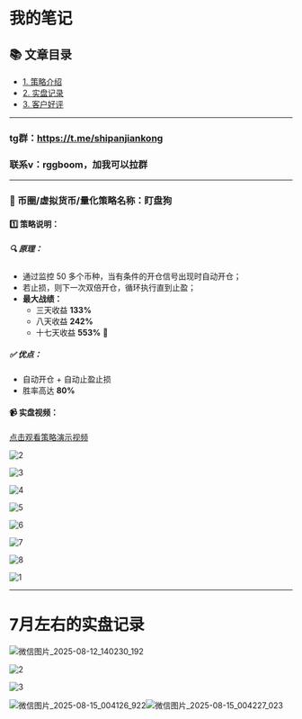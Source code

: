 # 我的笔记

## 📚 文章目录
- [1. 策略介绍](https://github.com/Maikefee/DingPanDog/wiki/策略介绍)
- [2. 实盘记录](https://github.com/Maikefee/DingPanDog/wiki/实盘记录)
- [3. 客户好评](https://github.com/Maikefee/DingPanDog/wiki/客户好评)

---

### tg群：https://t.me/shipanjiankong

### 联系v：rggboom，加我可以拉群
-----------

### 🧠 币圈/虚拟货币/量化策略名称：盯盘狗

#### 1️⃣ 策略说明：

##### 🔍 原理：

- 通过监控 50 多个币种，当有条件的开仓信号出现时自动开仓；
- 若止损，则下一次双倍开仓，循环执行直到止盈；
- **最大战绩：**
	- 三天收益 **133%**
	- 八天收益 **242%**
	- 十七天收益 **553%** 🚀

##### ✅ 优点：

- 自动开仓 + 自动止盈止损
- 胜率高达 **80%**

#### 📹 实盘视频：

[点击观看策略演示视频](./img/1.MP4)





![2](./img/2.png)

![3](./img/3.png)

![4](./img/4.png)

![5](./img/5.jpg)

![6](./img/6.jpg)

![7](./img/7.jpg)

![8](./img/8.jpg)

![1](./img/1.jpg)

--------

# 7月左右的实盘记录

![微信图片_2025-08-12_140230_192](./img/微信图片_2025-08-12_140230_192.jpg)

![2](./img/2.jpg)

![3](./img/微信图片_2025-08-15_004234_533.jpg)

![微信图片_2025-08-15_004126_922](./img/微信图片_2025-08-15_004126_922.jpg)![微信图片_2025-08-15_004227_023](./img/微信图片_2025-08-15_004056_761.jpg)
